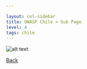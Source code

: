 ```yaml
---

layout: col-sidebar
title: OWASP Chile > Sub Page
level: 4
tags: chile
---
```


![alt text](https://i.ibb.co/wR4M75k/Webp-net-resizeimage.jpg)

[Back](../index.md)
